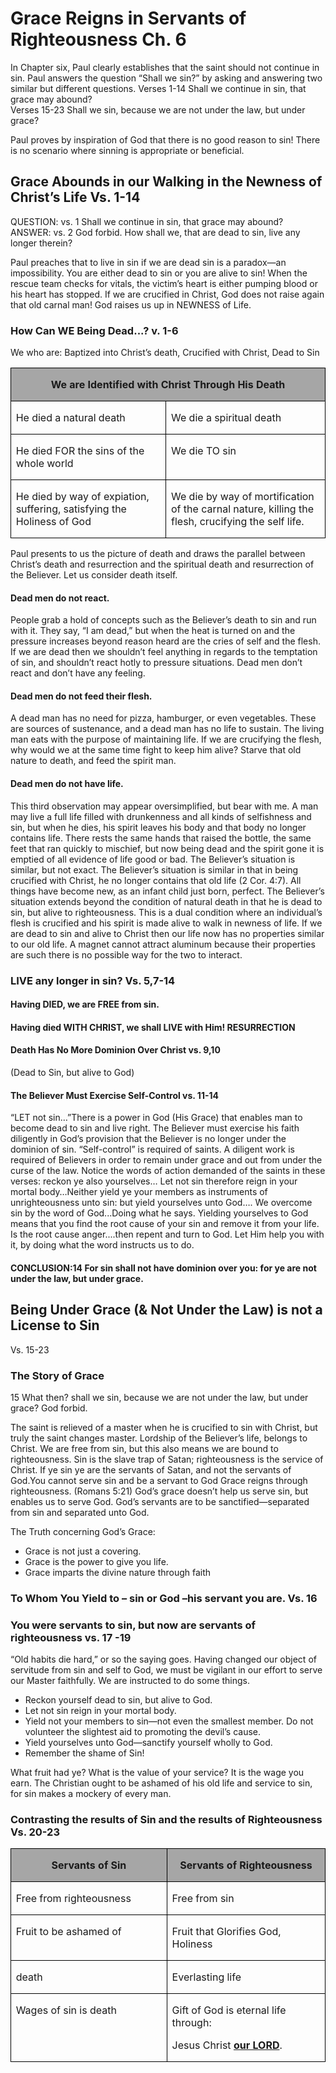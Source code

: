 # Grace Reigns in Servants of Righteousness 	Ch. 6

In Chapter six, Paul clearly establishes that the saint should not continue in sin. Paul answers the question “Shall we sin?” by asking and answering two similar but different questions.
Verses 1-14	Shall we continue in sin, that grace may abound?	
Verses 15-23	Shall we sin, because we are not under the law, but under grace?

Paul proves by inspiration of God that there is no good reason to sin! There is no scenario where sinning is appropriate or beneficial. 

## Grace Abounds in our Walking in the Newness of Christ’s Life Vs. 1-14

QUESTION:  vs. 1 Shall we continue in sin, that grace may abound?  
ANSWER: vs. 2 God forbid. How shall we, that are dead to sin, live any longer therein?  

Paul preaches that to live in sin if we are dead sin is a paradox—an impossibility. You are either dead to sin or you are alive to sin! When the rescue team checks for vitals, the victim’s heart is either pumping blood or his heart has stopped. If we are crucified in Christ, God does not raise again that old carnal man! God raises us up in NEWNESS of Life.

### How Can WE Being Dead...?	v. 1-6
We who are: Baptized into Christ’s death, Crucified with Christ, Dead to Sin

<table>
 <tr>
  <td width=738 colspan=2 style='width:6.15in;border:solid black 1.0pt;
  background:#A6A6A6;padding:0in 5.75pt 0in 5.75pt'>
  <p class=MsoNormal align=center style='text-align:center'><b><span
  style='font-size:12.0pt'>We are Identified with Christ Through His Death</span></b></p>
  </td>
 </tr>
 <tr>
  <td width=369 valign=top style='width:221.4pt;border:solid black 1.0pt;
  border-top:none;padding:0in 5.75pt 0in 5.75pt'>
  <p class=MsoNormal><span style='font-size:12.0pt'>He died a natural death</span></p>
  </td>
  <td width=369 valign=top style='width:221.4pt;border-top:none;border-left:
  none;border-bottom:solid black 1.0pt;border-right:solid black 1.0pt;
  padding:0in 5.75pt 0in 5.75pt'>
  <p class=MsoNormal><span style='font-size:12.0pt'>We die a spiritual death</span></p>
  </td>
 </tr>
 <tr>
  <td width=369 valign=top style='width:221.4pt;border:solid black 1.0pt;
  border-top:none;padding:0in 5.75pt 0in 5.75pt'>
  <p class=MsoNormal><span style='font-size:12.0pt'>He died FOR the sins of the
  whole world</span></p>
  </td>
  <td width=369 valign=top style='width:221.4pt;border-top:none;border-left:
  none;border-bottom:solid black 1.0pt;border-right:solid black 1.0pt;
  padding:0in 5.75pt 0in 5.75pt'>
  <p class=MsoNormal><span style='font-size:12.0pt'>We die TO sin</span></p>
  </td>
 </tr>
 <tr>
  <td width=369 valign=top style='width:221.4pt;border:solid black 1.0pt;
  border-top:none;padding:0in 5.75pt 0in 5.75pt'>
  <p class=MsoNormal><span style='font-size:12.0pt'>He died by way of
  expiation, suffering, satisfying the Holiness of God</span></p>
  </td>
  <td width=369 valign=top style='width:221.4pt;border-top:none;border-left:
  none;border-bottom:solid black 1.0pt;border-right:solid black 1.0pt;
  padding:0in 5.75pt 0in 5.75pt'>
  <p class=MsoNormal><span style='font-size:12.0pt'>We die by way of
  mortification of the carnal nature, killing the flesh, crucifying the self
  life.</span></p>
  </td>
 </tr>
</table>

Paul presents to us the picture of death and draws the parallel between Christ’s death and resurrection and the spiritual death and resurrection of the Believer. Let us consider death itself. 

#### Dead men do not react.
People grab a hold of concepts such as the Believer’s death to sin and run with it. They say, “I am dead,” but when the heat is turned on and the pressure increases beyond reason heard are the cries of self and the flesh. If we are dead then we shouldn’t feel anything in regards to the temptation of sin, and shouldn’t react hotly to pressure situations. Dead men don’t react and don’t have any feeling.

#### Dead men do not feed their flesh.

A dead man has no need for pizza, hamburger, or even vegetables. These are sources of sustenance, and a dead man has no life to sustain. The living man eats with the purpose of maintaining life. If we are crucifying the flesh, why would we at the same time fight to keep him alive? Starve that old nature to death, and feed the spirit man.

#### Dead men do not have life. 

This third observation may appear oversimplified, but bear with me. A man may live a full life filled with drunkenness and all kinds of selfishness and sin, but when he dies, his spirit leaves his body and that body no longer contains life. There rests the same hands that raised the bottle, the same feet that ran quickly to mischief, but now being dead and the spirit gone it is emptied of all evidence of life good or bad. The Believer’s situation is similar, but not exact. The Believer’s situation is similar in that in being crucified with Christ, he no longer contains that old life (2 Cor. 4:7). All things have become new, as an infant child just born, perfect. The Believer’s situation extends beyond the condition of natural death in that he is dead to sin, but alive to righteousness. This is a dual condition where an individual’s flesh is crucified and his spirit is made alive to walk in newness of life. If we are dead to sin and alive to Christ then our life now has no properties similar to our old life. A magnet cannot attract aluminum because their properties are such there is no possible way for the two to interact.

### LIVE any longer in sin?		Vs. 5,7-14
#### Having DIED, we are FREE from sin.
#### Having died WITH CHRIST, we shall LIVE with Him! RESURRECTION

#### Death Has No More Dominion Over Christ 		vs. 9,10
(Dead to Sin, but alive to God) 

#### The Believer Must Exercise Self-Control		 vs. 11-14

“LET not sin…”There is a power in God (His Grace) that enables man to become dead to sin and live right. The Believer must exercise his faith diligently in God’s provision that the Believer is no longer under the dominion of sin. 
“Self-control” is required of saints. A diligent work is required of Believers in order to remain under grace and out from under the curse of the law. Notice the words of action demanded of the saints in these verses: reckon ye also yourselves… Let not sin therefore reign in your mortal body…Neither yield ye your members as instruments of unrighteousness unto sin: but yield yourselves unto God….
We overcome sin by the word of God...Doing what he says. Yielding yourselves to God means that you find the root cause of your sin and remove it from your life. Is the root cause anger....then repent and turn to God.  Let Him help you with it, by doing what the word instructs us to do.

#### CONCLUSION:14 For sin shall not have dominion over you: for ye are not under the law, but under grace.  

## Being Under Grace (& Not Under the Law) is not a License to Sin	
Vs. 15-23

### The Story of Grace

15 What then? shall we sin, because we are not under the law, but under grace? God forbid.  

The saint is relieved of a master when he is crucified to sin with Christ, but truly the saint changes master. Lordship of the  Believer’s life, belongs to Christ. We are free from sin, but this also means we are bound to righteousness.
Sin is the slave trap of Satan; righteousness is the service of Christ. If ye sin ye are the servants of Satan, and not the servants of God.You cannot serve sin and be a servant to God
Grace reigns through righteousness. (Romans 5:21) God’s grace doesn’t help us serve sin, but enables us to serve God. God’s servants are to be sanctified—separated from sin and separated unto God.

The Truth concerning God’s Grace:
- Grace is not just a covering.
- Grace is the power to give you life.
- Grace imparts the divine nature through faith

### To Whom You Yield to – sin or God –his servant you are. Vs. 16

### You were servants to sin, but now are servants of righteousness vs.  17 -19 

“Old habits die hard,” or so the saying goes. Having changed our object of servitude from sin and self to God, we must be vigilant in our effort to serve our Master faithfully. We are instructed to do some things.
- Reckon yourself dead to sin, but alive to God. 
- Let not sin reign in your mortal body.
- Yield not your members to sin—not even the smallest member. Do not volunteer the slightest aid to promoting the devil’s cause.
- Yield yourselves unto God—sanctify yourself wholly to God.
- Remember the shame of Sin! 

What fruit had ye? What is the value of your service? It is the wage you earn. The Christian ought to be ashamed of his old life and service to sin, for sin makes a mockery of every man. 

### Contrasting the results of Sin and the results of Righteousness Vs. 20-23

<table>
 <tr>
  <td width=369 valign=top style='width:221.4pt;border:solid black 1.0pt;
  background:#A6A6A6;padding:0in 5.75pt 0in 5.75pt'>
  <p class=MsoNormal align=center style='text-align:center'><b><span
  style='font-size:12.0pt'>Servants of Sin</span></b></p>
  </td>
  <td width=369 valign=top style='width:221.4pt;border:solid black 1.0pt;
  border-left:none;background:#A6A6A6;padding:0in 5.75pt 0in 5.75pt'>
  <p class=MsoNormal align=center style='text-align:center'><b><span
  style='font-size:12.0pt'>Servants of Righteousness</span></b></p>
  </td>
 </tr>
 <tr>
  <td width=369 valign=top style='width:221.4pt;border:solid black 1.0pt;
  border-top:none;padding:0in 5.75pt 0in 5.75pt'>
  <p class=MsoNormal><span style='font-size:12.0pt'>Free from righteousness</span></p>
  </td>
  <td width=369 valign=top style='width:221.4pt;border-top:none;border-left:
  none;border-bottom:solid black 1.0pt;border-right:solid black 1.0pt;
  padding:0in 5.75pt 0in 5.75pt'>
  <p class=MsoNormal><span style='font-size:12.0pt'>Free from sin</span></p>
  </td>
 </tr>
 <tr>
  <td width=369 valign=top style='width:221.4pt;border:solid black 1.0pt;
  border-top:none;padding:0in 5.75pt 0in 5.75pt'>
  <p class=MsoNormal><span style='font-size:12.0pt'>Fruit to be ashamed of</span></p>
  </td>
  <td width=369 valign=top style='width:221.4pt;border-top:none;border-left:
  none;border-bottom:solid black 1.0pt;border-right:solid black 1.0pt;
  padding:0in 5.75pt 0in 5.75pt'>
  <p class=MsoNormal><span style='font-size:12.0pt'>Fruit that Glorifies God,
  Holiness</span></p>
  </td>
 </tr>
 <tr>
  <td width=369 valign=top style='width:221.4pt;border:solid black 1.0pt;
  border-top:none;padding:0in 5.75pt 0in 5.75pt'>
  <p class=MsoNormal><span style='font-size:12.0pt'>death</span></p>
  </td>
  <td width=369 valign=top style='width:221.4pt;border-top:none;border-left:
  none;border-bottom:solid black 1.0pt;border-right:solid black 1.0pt;
  padding:0in 5.75pt 0in 5.75pt'>
  <p class=MsoNormal><span style='font-size:12.0pt'>Everlasting life</span></p>
  </td>
 </tr>
 <tr>
  <td width=369 valign=top style='width:221.4pt;border:solid black 1.0pt;
  border-top:none;padding:0in 5.75pt 0in 5.75pt'>
  <p class=MsoNormal><span style='font-size:12.0pt'>Wages of sin is death</span></p>
  </td>
  <td width=369 valign=top style='width:221.4pt;border-top:none;border-left:
  none;border-bottom:solid black 1.0pt;border-right:solid black 1.0pt;
  padding:0in 5.75pt 0in 5.75pt'>
  <p class=MsoNormal><span style='font-size:12.0pt'>Gift of God is eternal life
  through: </span></p>
  <p class=MsoNormal><span style='font-size:12.0pt'>Jesus Christ <b><u>our LORD</u></b>.
  </span></p>
  </td>
 </tr>
</table>

 
